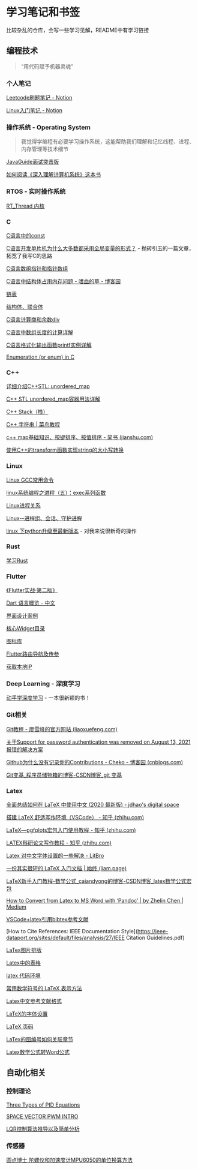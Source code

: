 # 学习笔记和书签

比较杂乱的仓库，会写一些学习见解，README中有学习链接

## 编程技术

>    “用代码赋予机器灵魂”

### 个人笔记

[Leetcode刷题笔记 - Notion](https://dynamic-swoop-086.notion.site/LeetCode-f220bdf00f294374b3b35c9277f07eb0)

[Linux入门笔记 - Notion](https://dynamic-swoop-086.notion.site/Linux-ab34330737714b86968334766d38bbce)

### 操作系统 - Operating System

>   我觉得学编程有必要学习操作系统，这能帮助我们理解和记忆线程、进程、内存管理等技术细节

[JavaGuide面试突击版](https://snailclimb.gitee.io/javaguide-interview/#/./docs/c-4%E6%93%8D%E4%BD%9C%E7%B3%BB%E7%BB%9F?id=_32-%E5%B8%B8%E8%A7%81%E7%9A%84%E5%87%A0%E7%A7%8D%E5%86%85%E5%AD%98%E7%AE%A1%E7%90%86%E6%9C%BA%E5%88%B6)

[如何阅读《深入理解计算机系统》这本书](https://www.zhihu.com/question/20402534/answer/124950081)

### RTOS - 实时操作系统

[RT_Thread 内核](https://www.rt-thread.org/document/site/#/rt-thread-version/rt-thread-standard/programming-manual/basic/basic)

### C

[C语言中的const](https://www.cnblogs.com/zhangfeionline/p/5882790.html)

[C语言开发单片机为什么大多数都采用全局变量的形式？](https://blog.csdn.net/weixin_43982452/article/details/119651790) - 抛砖引玉的一篇文章，拓宽了我写C的思路

[C语言数组指针和指针数组](http://c.biancheng.net/view/368.html)

[C语言中结构体占用内存问题 - 嗜血的草 - 博客园](https://www.cnblogs.com/kl2blog/p/6908048.html)

[链表](https://www.cnblogs.com/lanhaicode/p/10304567.html)

[结构体、联合体](https://www.cnblogs.com/sunshine88/p/8910952.html)

[C语言计算商和余数div](https://blog.csdn.net/weixin_39956356/article/details/112019258?spm=1001.2101.3001.6650.5&utm_medium=distribute.pc_relevant.none-task-blog-2~default~BlogCommendFromBaidu~Rate-5.pc_relevant_antiscanv2&depth_1-utm_source=distribute.pc_relevant.none-task-blog-2~default~BlogCommendFromBaidu~Rate-5.pc_relevant_antiscanv2&utm_relevant_index=8)

[C语言中数组长度的计算详解](https://blog.csdn.net/qq_25626505/article/details/106303111)

[C语言格式化输出函数printf实例详解](https://www.dotcpp.com/course/14)

[Enumeration (or enum) in C](https://www.geeksforgeeks.org/enumeration-enum-c/)

### C++

[详细介绍C++STL: unordered_map](https://www.cnblogs.com/langyao/p/8823092.html)

[C++ STL unordered_map容器用法详解](http://c.biancheng.net/view/7231.html)

[C++ Stack（栈）](https://www.cainiaojc.com/cpp/cpp-stack.html)

[C++ 字符串 | 菜鸟教程 ](https://www.runoob.com/cplusplus/cpp-strings.html)

[c++ map基础知识、按键排序、按值排序 - 简书 (jianshu.com)](https://www.jianshu.com/p/5b24ac2a6cac)

[使用C++的transform函数实现string的大小写转换](https://blog.csdn.net/weixin_44321570/article/details/113461726)

### Linux

[Linux GCC常用命令](https://www.cnblogs.com/ggjucheng/archive/2011/12/14/2287738.html)

[linux系统编程之进程（五）：exec系列函数](https://www.cnblogs.com/mickole/p/3187409.html)

[Linux进程关系](https://www.cnblogs.com/vamei/archive/2012/10/07/2713023.html)

[Linux--进程组、会话、守护进程](https://www.cnblogs.com/forstudy/archive/2012/04/03/2427683.html)

[linux 下python升级至最新版本](https://www.cnblogs.com/yaradish/p/10503563.html) - 对我来说很新奇的操作

### Rust

[学习Rust](https://www.rust-lang.org/zh-CN/learn)

### Flutter

[《Flutter实战·第二版》](https://book.flutterchina.club/preface.html#%E7%AC%AC%E4%BA%8C%E7%89%88%E5%8F%98%E5%8C%96)

[Dart 语言概览 - 中文](https://dart.cn/guides/language/language-tour)

[界面设计案例](https://material-io.cn/components/app-bars-bottom)

[核心Widget目录](https://flutter.cn/docs/development/ui/widgets)

[图标库](https://fonts.google.com/icons?selected=Material+Icons)

[Flutter路由导航及传参](https://xiaoliblog.cn/page/Flutter06.html#%E8%B7%AF%E7%94%B1%E5%B0%81%E8%A3%85)

[获取本地IP](https://medium.com/@mdtosif0mt/how-to-get-the-local-ip-of-your-phone-in-the-flutter-framework-e507b424865b)

### Deep Learning - 深度学习

[动手学深度学习](https://zh.d2l.ai/) - 一本很新颖的书！

### Git相关

[Git教程 - 廖雪峰的官方网站 (liaoxuefeng.com)](https://www.liaoxuefeng.com/wiki/896043488029600)

[关于Support for password authentication was removed on August 13, 2021报错的解决方案](https://zhuanlan.zhihu.com/p/414028184)

[Github为什么没有记录你的Contributions - Cheko - 博客园 (cnblogs.com)](https://www.cnblogs.com/cheko/p/6623437.html)

[Git变基_程序员储物箱的博客-CSDN博客_git 变基](https://blog.csdn.net/qq_39512532/article/details/110260369)

### Latex

[全面总结如何在 LaTeX 中使用中文 (2020 最新版) - jdhao's digital space](https://jdhao.github.io/2018/03/29/latex-chinese.zh/)

[搭建 LaTeX 舒适写作环境（VSCode） - 知乎 (zhihu.com)](https://zhuanlan.zhihu.com/p/139210056)

[LaTeX—pgfplots宏包入门使用教程 - 知乎 (zhihu.com)](https://zhuanlan.zhihu.com/p/128341873)

[LATEX科研论文写作教程 - 知乎 (zhihu.com)](https://zhuanlan.zhihu.com/p/134305294)

[Latex 对中文字体设置的一些解决 - LitBro](https://www.cnblogs.com/LitBro/p/12074820.html)

[一份其实很短的 LaTeX 入门文档 | 始终 (liam.page)](https://liam.page/2014/09/08/latex-introduction/)

[LaTeX新手入门教程-数学公式_caiandyong的博客-CSDN博客_latex数学公式宏包](https://blog.csdn.net/caiandyong/article/details/53311862)

[How to Convert from Latex to MS Word with ‘Pandoc’ | by Zhelin Chen | Medium](https://medium.com/@zhelinchen91/how-to-convert-from-latex-to-ms-word-with-pandoc-f2045a762293)

[VSCode+latex引用bibtex参考文献](https://blog.csdn.net/JohnJim0/article/details/103309475)

[How to Cite References: IEEE Documentation Style](https://ieee-dataport.org/sites/default/files/analysis/27/IEEE Citation Guidelines.pdf)

[LaTex图片排版](https://www.jianshu.com/p/d9df490e48b8)

[Latex中的表格](https://blog.csdn.net/m0_49946797/article/details/119356892)

[latex 代码环境](https://www.csdn.net/tags/MtjaQg5sOTA4NDItYmxvZwO0O0OO0O0O.html)

[常用数学符号的 LaTeX 表示方法](http://www.mohu.org/info/symbols/symbols.htm)

[Latex中文参考文献格式](https://www.csdn.net/tags/Ntjagg0sNDAwNTEtYmxvZwO0O0OO0O0O.html)

[LaTeX的字体设置](https://blog.csdn.net/m0_55746113/article/details/122770472)

[LaTeX 页码](https://blog.csdn.net/xovee/article/details/119654457)

[LaTex的图编号如何关联章节](https://www.zhihu.com/question/428737828)

[Latex数学公式转Word公式](https://www.jianshu.com/p/0947ebcfc42e)

## 自动化相关

### 控制理论

[Three Types of PID Equations](http://bestune.50megs.com/typeABC.htm)

[SPACE VECTOR PWM INTRO](https://www.switchcraft.org/learning/2017/3/15/space-vector-pwm-intro)

[LQR控制算法推导以及简单分析](https://blog.csdn.net/qq_24649627/article/details/104690279)

### 传感器

[圆点博士 陀螺仪和加速度计MPU6050的单位换算方法](https://www.shuzhiduo.com/A/xl56j7r05r/)
